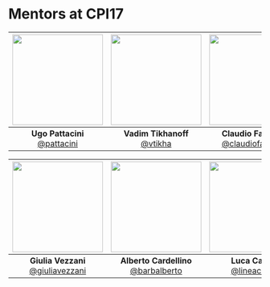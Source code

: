 # Mentors at CPI17

|[<img src="https://github.com/pattacini.png" width="180">](https://github.com/pattacini)| [<img src="https://github.com/vtikha.png" width="180">](https://github.com/vtikha)| [<img src="https://github.com/claudiofantacci.png" width="180">](https://github.com/claudiofantacci)|
|:---:|:---:|:---:|
| **Ugo Pattacini** [@pattacini](https://github.com/pattacini)| **Vadim Tikhanoff** [@vtikha](https://github.com/vtikha)| **Claudio Fantacci** [@claudiofantacci](https://github.com/claudiofantacci)|

|[<img src="https://github.com/giuliavezzani.png" width="180">](https://github.com/giuliavezzani)| [<img src="https://github.com/barbalberto.png" width="180">](https://github.com/barbalberto)| [<img src="https://github.com/lineacurva.png" width="180">](https://github.com/lineacurva)|
|:---:|:---:|:---:|
| **Giulia Vezzani** [@giuliavezzani](https://github.com/giuliavezzani)| **Alberto Cardellino** [@barbalberto](https://github.com/barbalberto)| **Luca Caridà** [@lineacurva](https://github.com/lineacurva)|
